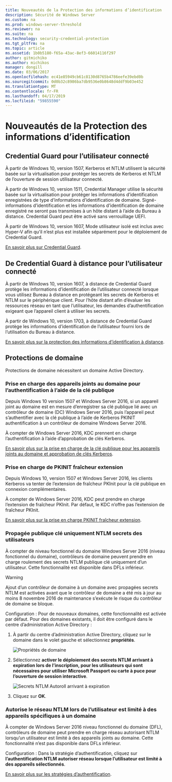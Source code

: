 ```yaml
---
title: Nouveautés de la Protection des informations d’identification
description: Sécurité de Windows Server
ms.custom: na
ms.prod: windows-server-threshold
ms.reviewer: na
ms.suite: na
ms.technology: security-credential-protection
ms.tgt_pltfrm: na
ms.topic: article
ms.assetid: 1b0b5180-f65a-43ac-8ef3-66014116f297
author: gitmichiko
ms.author: michikos
manager: dongill
ms.date: 03/06/2017
ms.openlocfilehash: ec41e85949cb61c8130d8765b4786eefe39ebd0b
ms.sourcegitcommit: 0d0b32c8986ba7db9536e0b8648d4ddf9b03e452
ms.translationtype: MT
ms.contentlocale: fr-FR
ms.lasthandoff: 04/17/2019
ms.locfileid: "59855590"
---
```

# <a name="whats-new-in-credential-protection"></a>Nouveautés de la Protection des informations d’identification

## <a name="credential-guard-for-signed-in-user"></a>Credential Guard pour l’utilisateur connecté

À partir de Windows 10, version 1507, Kerberos et NTLM utilisent la sécurité basée sur la virtualisation pour protéger les secrets de Kerberos et NTLM de l’ouverture de session utilisateur connecté. 

À partir de Windows 10, version 1511, Credential Manager utilise la sécurité basée sur la virtualisation pour protéger les informations d’identification enregistrées de type d’informations d’identification de domaine. Signé-informations d’identification et les informations d’identification de domaine enregistré ne seront pas transmises à un hôte distant à l’aide du Bureau à distance. Credential Guard peut être activé sans verrouillage UEFI.

À partir de Windows 10, version 1607, Mode utilisateur isolé est inclus avec Hyper-V afin qu’il n’est plus est installée séparément pour le déploiement de Credential Guard.

[En savoir plus sur Credential Guard](https://technet.microsoft.com/itpro/windows/keep-secure/credential-guard).


## <a name="remote-credential-guard-for-signed-in-user"></a>De Credential Guard à distance pour l’utilisateur connecté

À partir de Windows 10, version 1607, à distance de Credential Guard protège les informations d’identification de l’utilisateur connecté lorsque vous utilisez Bureau à distance en protégeant les secrets de Kerberos et NTLM sur le périphérique client. Pour l’hôte distant afin d’évaluer les ressources réseau en tant que l’utilisateur, les demandes d’authentification exigeant que l’appareil client à utiliser les secrets.

À partir de Windows 10, version 1703, à distance de Credential Guard protège les informations d’identification de l’utilisateur fourni lors de l’utilisation du Bureau à distance.

[En savoir plus sur la protection des informations d’identification à distance](https://technet.microsoft.com/itpro/windows/keep-secure/remote-credential-guard).

## <a name="domain-protections"></a>Protections de domaine

Protections de domaine nécessitent un domaine Active Directory.

### <a name="domain-joined-device-support-for-authentication-using-public-key"></a>Prise en charge des appareils joints au domaine pour l’authentification à l’aide de la clé publique

Depuis Windows 10 version 1507 et Windows Server 2016, si un appareil joint au domaine est en mesure d’enregistrer sa clé publique lié avec un contrôleur de domaine (DC) Windows Server 2016, puis l’appareil peut s’authentifier avec la clé publique à l’aide de Kerberos PKINIT authentification à un contrôleur de domaine Windows Server 2016.

À compter de Windows Server 2016, KDC prennent en charge l’authentification à l’aide d’approbation de clés Kerberos.  

[En savoir plus sur la prise en charge de la clé publique pour les appareils joints au domaine et approbation de clés Kerberos](https://technet.microsoft.com/windows-server-docs/security/kerberos/whats-new-in-kerberos-authentication).

### <a name="pkinit-freshness-extension-support"></a>Prise en charge de PKINIT fraîcheur extension

Depuis Windows 10, version 1507 et Windows Server 2016, les clients Kerberos va tenter de l’extension de fraîcheur PKInit pour la clé publique en connexion complémentaires. 

À compter de Windows Server 2016, KDC peut prendre en charge l’extension de fraîcheur PKInit.  Par défaut, le KDC n’offre pas l’extension de fraîcheur PKInit. 

[En savoir plus sur la prise en charge PKINIT fraîcheur extension](https://technet.microsoft.com/windows-server-docs/security/kerberos/whats-new-in-kerberos-authentication).

### <a name="rolling-public-key-only-users-ntlm-secrets"></a>Propagée publique clé uniquement NTLM secrets des utilisateurs

À compter de niveau fonctionnel du domaine Windows Server 2016 (niveau fonctionnel du domaine), contrôleurs de domaine peuvent prendre en charge roulement des secrets NTLM publique clé uniquement d’un utilisateur. Cette fonctionnalité est disponible dans DFLs inférieur.

> [!WARNING] 
> Ajout d’un contrôleur de domaine à un domaine avec propagées secrets NTLM est activées avant que le contrôleur de domaine a été mis à jour au moins 8 novembre 2016 de maintenance s’exécute le risque du contrôleur de domaine se bloque. 

Configuration : Pour de nouveaux domaines, cette fonctionnalité est activée par défaut. Pour des domaines existants, il doit être configuré dans le centre d’administration Active Directory : 

1. À partir du centre d’administration Active Directory, cliquez sur le domaine dans le volet gauche et sélectionnez **propriétés**.

    ![Propriétés de domaine](../media/Credentials-Protection-And-Management/domain-properties.png)
    
2. Sélectionnez **activer le déploiement des secrets NTLM arrivant à expiration lors de l’inscription, pour les utilisateurs qui sont nécessaires pour utiliser Microsoft Passport ou carte à puce pour l’ouverture de session interactive**.

    ![Secrets NTLM Autoroll arrivant à expiration](../media/Credentials-Protection-And-Management/autoroll-ntlm.png)

3. Cliquez sur **OK**. 

### <a name="allowing-network-ntlm-when-user-is-restricted-to-specific-domain-joined-devices"></a>Autorise le réseau NTLM lors de l’utilisateur est limité à des appareils spécifiques à un domaine

À compter de Windows Server 2016 niveau fonctionnel du domaine (DFL), contrôleurs de domaine peut prendre en charge réseau autorisant NTLM lorsqu’un utilisateur est limité à des appareils joints au domaine. Cette fonctionnalité n’est pas disponible dans DFLs inférieur.

Configuration : Dans la stratégie d’authentification, cliquez sur **l’authentification NTLM autoriser réseau lorsque l’utilisateur est limité à des appareils sélectionnés**. 

[En savoir plus sur les stratégies d’authentification](https://technet.microsoft.com/windows-server-docs/security/credentials-protection-and-management/authentication-policies-and-authentication-policy-silos).
